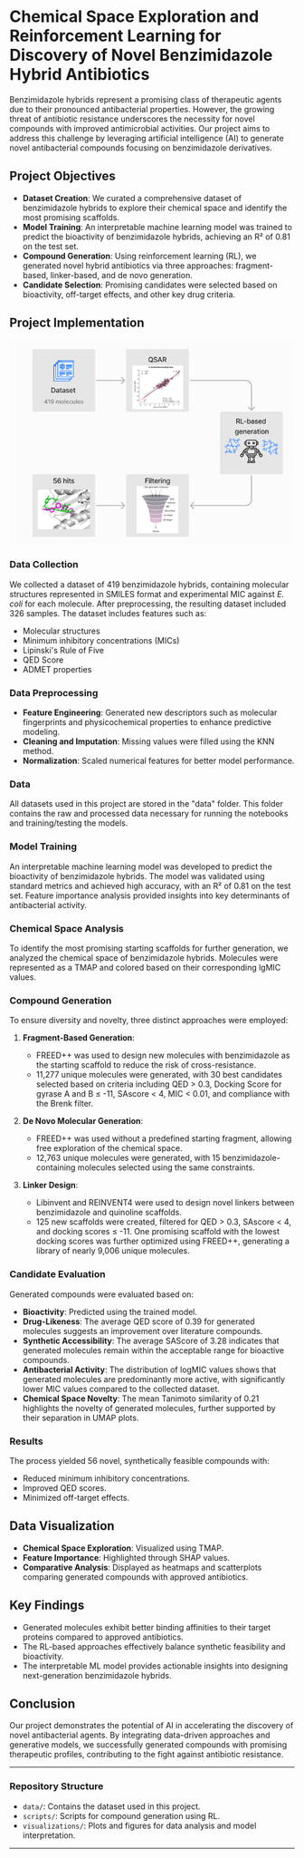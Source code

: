 # Chemical Space Exploration and Reinforcement Learning for Discovery of Novel Benzimidazole Hybrid Antibiotics

Benzimidazole hybrids represent a promising class of therapeutic agents due to their pronounced antibacterial properties. However, the growing threat of antibiotic resistance underscores the necessity for novel compounds with improved antimicrobial activities. Our project aims to address this challenge by leveraging artificial intelligence (AI) to generate novel antibacterial compounds focusing on benzimidazole derivatives.

## Project Objectives

- **Dataset Creation**: We curated a comprehensive dataset of benzimidazole hybrids to explore their chemical space and identify the most promising scaffolds.
- **Model Training**: An interpretable machine learning model was trained to predict the bioactivity of benzimidazole hybrids, achieving an R² of 0.81 on the test set.
- **Compound Generation**: Using reinforcement learning (RL), we generated novel hybrid antibiotics via three approaches: fragment-based, linker-based, and de novo generation.
- **Candidate Selection**: Promising candidates were selected based on bioactivity, off-target effects, and other key drug criteria.

## Project Implementation
![Graphical abstract](data/graphical_abstract.png)
### Data Collection

We collected a dataset of 419 benzimidazole hybrids, containing molecular structures represented in SMILES format and experimental MIC against *E. coli* for each molecule. After preprocessing, the resulting dataset included 326 samples. The dataset includes features such as: 
- Molecular structures
- Minimum inhibitory concentrations (MICs)
- Lipinski's Rule of Five
- QED Score
- ADMET properties



### Data Preprocessing

- **Feature Engineering**: Generated new descriptors such as molecular fingerprints and physicochemical properties to enhance predictive modeling.
- **Cleaning and Imputation**: Missing values were filled using the KNN method.
- **Normalization**: Scaled numerical features for better model performance.

### Data
All datasets used in this project are stored in the "data" folder. This folder contains the raw and processed data necessary for running the notebooks and training/testing the models.

### Model Training

An interpretable machine learning model was developed to predict the bioactivity of benzimidazole hybrids. The model was validated using standard metrics and achieved high accuracy, with an R² of 0.81 on the test set. Feature importance analysis provided insights into key determinants of antibacterial activity.

### Chemical Space Analysis

To identify the most promising starting scaffolds for further generation, we analyzed the chemical space of benzimidazole hybrids. Molecules were represented as a TMAP and colored based on their corresponding lgMIC values.

### Compound Generation

To ensure diversity and novelty, three distinct approaches were employed:

1. **Fragment-Based Generation**:
   - FREED++ was used to design new molecules with benzimidazole as the starting scaffold to reduce the risk of cross-resistance.
   - 11,277 unique molecules were generated, with 30 best candidates selected based on criteria including QED > 0.3, Docking Score for gyrase A and B ≤ -11, SAscore < 4, MIC < 0.01, and compliance with the Brenk filter.

2. **De Novo Molecular Generation**:
   - FREED++ was used without a predefined starting fragment, allowing free exploration of the chemical space.
   - 12,763 unique molecules were generated, with 15 benzimidazole-containing molecules selected using the same constraints.

3. **Linker Design**:
   - Libinvent and REINVENT4 were used to design novel linkers between benzimidazole and quinoline scaffolds.
   - 125 new scaffolds were created, filtered for QED > 0.3, SAscore < 4, and docking scores ≤ -11. One promising scaffold with the lowest docking scores was further optimized using FREED++, generating a library of nearly 9,006 unique molecules.

### Candidate Evaluation

Generated compounds were evaluated based on:
- **Bioactivity**: Predicted using the trained model.
- **Drug-Likeness**: The average QED score of 0.39 for generated molecules suggests an improvement over literature compounds.
- **Synthetic Accessibility**: The average SAScore of 3.28 indicates that generated molecules remain within the acceptable range for bioactive compounds.
- **Antibacterial Activity**: The distribution of logMIC values shows that generated molecules are predominantly more active, with significantly lower MIC values compared to the collected dataset.
- **Chemical Space Novelty**: The mean Tanimoto similarity of 0.21 highlights the novelty of generated molecules, further supported by their separation in UMAP plots.

### Results

The process yielded 56 novel, synthetically feasible compounds with:
- Reduced minimum inhibitory concentrations.
- Improved QED scores.
- Minimized off-target effects.

## Data Visualization

- **Chemical Space Exploration**: Visualized using TMAP.
- **Feature Importance**: Highlighted through SHAP values.
- **Comparative Analysis**: Displayed as heatmaps and scatterplots comparing generated compounds with approved antibiotics.

## Key Findings

- Generated molecules exhibit better binding affinities to their target proteins compared to approved antibiotics.
- The RL-based approaches effectively balance synthetic feasibility and bioactivity.
- The interpretable ML model provides actionable insights into designing next-generation benzimidazole hybrids.

## Conclusion

Our project demonstrates the potential of AI in accelerating the discovery of novel antibacterial agents. By integrating data-driven approaches and generative models, we successfully generated compounds with promising therapeutic profiles, contributing to the fight against antibiotic resistance.

---

### Repository Structure

- `data/`: Contains the dataset used in this project.
- `scripts/`: Scripts for compound generation using RL.
- `visualizations/`: Plots and figures for data analysis and model interpretation.

---
